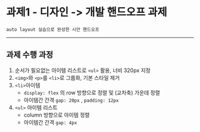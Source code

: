 # 과제1 - 디자인 -> 개발 핸드오프 과제
    auto layout 실습으로 완성한 시안 핸드오프 
--------------------
## 과제 수행 과정
1. 순서가 필요없는 아이템 리스트로 `<ul>` 활용, 너비 320px 지정
2. `<img>`와 `<p>`를 `<li>`로 그룹화, 기본 스타일 제거
3. `<li>`아이템 
    - `display: flex` 의 row 방향으로 정렬 및 (교차축) 가운데 정렬
    - 아이템간 간격 `gap: 20px` , `padding: 12px`
4. `<ul>` 아이템 리스트
    - column 방향으로 아이템 정렬 
    - 아이템간 간격 `gap: 4px`











